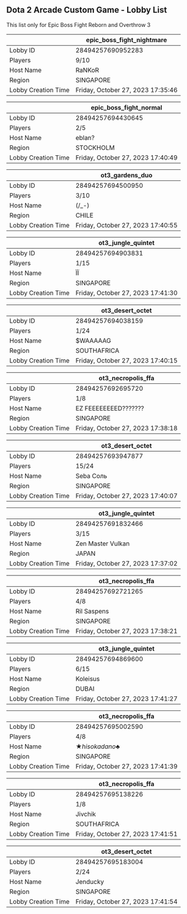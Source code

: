 ## Dota 2 Arcade Custom Game - Lobby List

This list only for Epic Boss Fight Reborn and Overthrow 3

|  | epic_boss_fight_nightmare |
| ------ | ------ |
| Lobby ID | 28494257690952283 |
| Players | 9/10 |
| Host Name | RaNKoR |
| Region | SINGAPORE |
| Lobby Creation Time | Friday, October 27, 2023 17:35:46 |


|  | epic_boss_fight_normal |
| ------ | ------ |
| Lobby ID | 28494257694430645 |
| Players | 2/5 |
| Host Name | eblan? |
| Region | STOCKHOLM |
| Lobby Creation Time | Friday, October 27, 2023 17:40:49 |


|  | ot3_gardens_duo |
| ------ | ------ |
| Lobby ID | 28494257694500950 |
| Players | 3/10 |
| Host Name | (/_-) |
| Region | CHILE |
| Lobby Creation Time | Friday, October 27, 2023 17:40:55 |


|  | ot3_jungle_quintet |
| ------ | ------ |
| Lobby ID | 28494257694903831 |
| Players | 1/15 |
| Host Name | ЇЇ |
| Region | SINGAPORE |
| Lobby Creation Time | Friday, October 27, 2023 17:41:30 |


|  | ot3_desert_octet |
| ------ | ------ |
| Lobby ID | 28494257694038159 |
| Players | 1/24 |
| Host Name | $WAAAAAG |
| Region | SOUTHAFRICA |
| Lobby Creation Time | Friday, October 27, 2023 17:40:15 |


|  | ot3_necropolis_ffa |
| ------ | ------ |
| Lobby ID | 28494257692695720 |
| Players | 1/8 |
| Host Name | EZ FEEEEEEEED??????? |
| Region | SINGAPORE |
| Lobby Creation Time | Friday, October 27, 2023 17:38:18 |


|  | ot3_desert_octet |
| ------ | ------ |
| Lobby ID | 28494257693947877 |
| Players | 15/24 |
| Host Name | Seba Соль |
| Region | SINGAPORE |
| Lobby Creation Time | Friday, October 27, 2023 17:40:07 |


|  | ot3_jungle_quintet |
| ------ | ------ |
| Lobby ID | 28494257691832466 |
| Players | 3/15 |
| Host Name | Zen Master Vulkan |
| Region | JAPAN |
| Lobby Creation Time | Friday, October 27, 2023 17:37:02 |


|  | ot3_necropolis_ffa |
| ------ | ------ |
| Lobby ID | 28494257692721265 |
| Players | 4/8 |
| Host Name | Ril Saspens |
| Region | SINGAPORE |
| Lobby Creation Time | Friday, October 27, 2023 17:38:21 |


|  | ot3_jungle_quintet |
| ------ | ------ |
| Lobby ID | 28494257694869600 |
| Players | 6/15 |
| Host Name | Koleisus |
| Region | DUBAI |
| Lobby Creation Time | Friday, October 27, 2023 17:41:27 |


|  | ot3_necropolis_ffa |
| ------ | ------ |
| Lobby ID | 28494257695002590 |
| Players | 4/8 |
| Host Name | ★_hisokadano_♣ |
| Region | SINGAPORE |
| Lobby Creation Time | Friday, October 27, 2023 17:41:39 |


|  | ot3_necropolis_ffa |
| ------ | ------ |
| Lobby ID | 28494257695138226 |
| Players | 1/8 |
| Host Name | Jivchik |
| Region | SOUTHAFRICA |
| Lobby Creation Time | Friday, October 27, 2023 17:41:51 |


|  | ot3_desert_octet |
| ------ | ------ |
| Lobby ID | 28494257695183004 |
| Players | 2/24 |
| Host Name | Jenducky |
| Region | SINGAPORE |
| Lobby Creation Time | Friday, October 27, 2023 17:41:54 |


